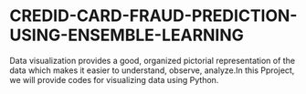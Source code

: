 # CREDID-CARD-FRAUD-PREDICTION-USING-ENSEMBLE-LEARNING
Data visualization provides a good, organized pictorial representation of the data which makes it easier to understand, observe, analyze.In this Pproject, we will provide codes for visualizing data using Python.
